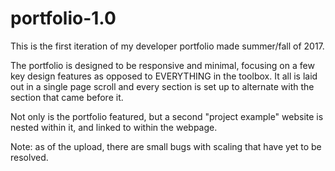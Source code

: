 # portfolio-1.0
This is the first iteration of my developer portfolio made summer/fall of 2017.

The portfolio is designed to be responsive and minimal, focusing on a few key design features as opposed to EVERYTHING in the toolbox. It all is laid out in a single page scroll and every section is set up to alternate with the section that came before it.

Not only is the portfolio featured, but a second "project example" website is nested within it, and linked to within the webpage. 

Note: as of the upload, there are small bugs with scaling that have yet to be resolved.
